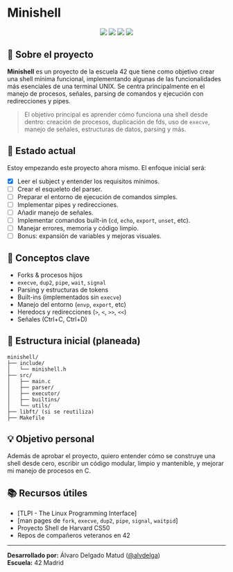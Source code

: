 # Minishell

<p align="center">
  <img src="https://img.shields.io/badge/42-Project-blue.svg" />
  <img src="https://img.shields.io/badge/Status-In%20Progress-yellow" />
  <img src="https://img.shields.io/badge/Language-C-informational" />
  <img src="https://img.shields.io/badge/Start_Date-2025-04-02-lightgrey" />
</p>

## 🐚 Sobre el proyecto

**Minishell** es un proyecto de la escuela 42 que tiene como objetivo crear una shell mínima funcional, implementando algunas de las funcionalidades más esenciales de una terminal UNIX. Se centra principalmente en el manejo de procesos, señales, parsing de comandos y ejecución con redirecciones y pipes.

> El objetivo principal es aprender cómo funciona una shell desde dentro: creación de procesos, duplicación de fds, uso de `execve`, manejo de señales, estructuras de datos, parsing y más.

## 🚧 Estado actual

Estoy empezando este proyecto ahora mismo. El enfoque inicial será:

- [x] Leer el subject y entender los requisitos mínimos.
- [ ] Crear el esqueleto del parser.
- [ ] Preparar el entorno de ejecución de comandos simples.
- [ ] Implementar pipes y redirecciones.
- [ ] Añadir manejo de señales.
- [ ] Implementar comandos built-in (`cd`, `echo`, `export`, `unset`, etc).
- [ ] Manejar errores, memoria y código limpio.
- [ ] Bonus: expansión de variables y mejoras visuales.

## 🧠 Conceptos clave

- Forks & procesos hijos
- `execve`, `dup2`, `pipe`, `wait`, `signal`
- Parsing y estructuras de tokens
- Built-ins (implementados sin `execve`)
- Manejo del entorno (`envp`, `export`, etc)
- Heredocs y redirecciones (`>`, `<`, `>>`, `<<`)
- Señales (Ctrl+C, Ctrl+D)

## 📁 Estructura inicial (planeada)

```
minishell/
├── include/
│   └── minishell.h
├── src/
│   ├── main.c
│   ├── parser/
│   ├── executor/
│   ├── builtins/
│   └── utils/
├── libft/ (si se reutiliza)
├── Makefile
```

## 💡 Objetivo personal

Además de aprobar el proyecto, quiero entender cómo se construye una shell desde cero, escribir un código modular, limpio y mantenible, y mejorar mi manejo de procesos en C.

## 📚 Recursos útiles

- [TLPI - The Linux Programming Interface]
- [man pages de `fork`, `execve`, `dup2`, `pipe`, `signal`, `waitpid`]
- Proyecto Shell de Harvard CS50
- Repos de compañeros veteranos en 42

---

**Desarrollado por:** Álvaro Delgado Matud ([@alvdelga](https://github.com/alvdelga))  
**Escuela:** 42 Madrid  
